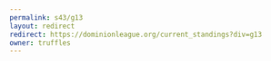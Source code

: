 ```yaml
---
permalink: s43/g13
layout: redirect
redirect: https://dominionleague.org/current_standings?div=g13
owner: truffles
---
```

